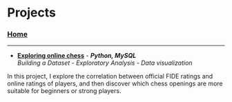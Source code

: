 # Projects

### [Home](https://morgant-ds.github.io) 

---------------------------


- **[Exploring online chess](data-science-projects/chess-data-analysis.md)** - __*Python, MySQL*__  
*Building a Dataset - Exploratory Analysis - Data visualization*

In this project, I explore the correlation between official FIDE ratings and online ratings of players, and then discover which chess openings are more suitable for beginners or strong players.
